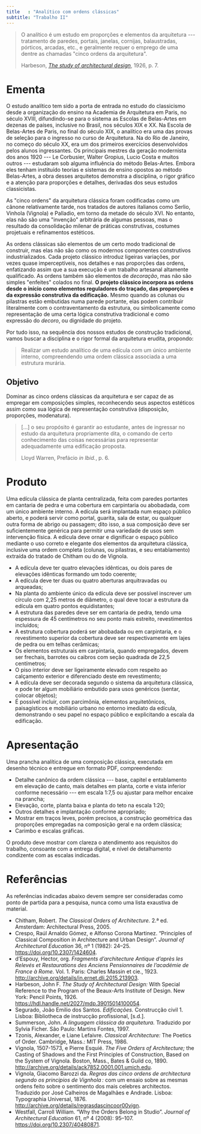 ```yaml
---
title   : "Analítico com ordens clássicas"
subtitle: "Trabalho II"
---
```


> O analítico é um estudo em proporções e elementos da arquitetura ---
> tratamento de paredes, portais, janelas, cornijas, balaustradas,
> pórticos, arcadas, etc., e geralmente requer o emprego de uma dentre
> as chamadas "cinco ordens da arquitetura".
>
> Harbeson, [*The study of architectural design*](https://babel.hathitrust.org/cgi/pt?id=mdp.39015014100054&view=1up&seq=25), 1926, p. 7.

# Ementa #

O estudo analítico tem sido a porta de entrada no estudo do classicismo
desde a organização do ensino na Academia de Arquitetura em Paris, no
século XVIII, difundindo-se para o sistema as Escolas de Belas-Artes em
dezenas de países, inclusive no Brasil, nos séculos XIX e XX. Na Escola
de Belas-Artes de Paris, no final do século XIX, o analítico era uma das
provas de seleção para o ingresso no curso de Arquitetura. Na do Rio de
Janeiro, no começo do século XX, era um dos primeiros exercícios
desenvolvidos pelos alunos ingressantes. Os principais mestres da
geração modernista dos anos 1920 --- Le Corbusier, Walter Gropius, Lucio
Costa e muitos outros --- estudaram sob alguma influência do método
Belas-Artes. Embora eles tenham instituído teorias e sistemas de ensino
opostos ao método Belas-Artes, a obra desses arquitetos demonstra a
disciplina, o rigor gráfico e a atenção para proporções e detalhes,
derivadas dos seus estudos classicistas.

As "cinco ordens" da arquitetura clássica foram codificadas como um
cânone relativamente tarde, nos tratados de autores italianos como
Serlio, Vinhola (Vignola) e Palladio, em torno da metade do século XVI.
No entanto, elas não são uma "invenção" arbitrária de algumas pessoas,
mas o resultado da consolidação milenar de práticas construtivas,
costumes projetuais e refinamentos estéticos.

As ordens clássicas são elementos de um certo modo tradicional de
construir, mas elas não são como os modernos componentes construtivos
industrializados. Cada projeto clássico introduz ligeiras variações, por
vezes quase imperceptíveis, nos detalhes e nas proporções das ordens,
enfatizando assim que a sua execução é um trabalho artesanal altamente
qualificado. As ordens também são elementos de *decoração*, mas não são
simples "enfeites" colados no final. **O projeto clássico incorpora as
ordens desde o início como elementos reguladores do traçado, das
proporções e da expressão construtiva da edificação.** Mesmo quando as
colunas ou pilastras estão embutidas numa parede portante, elas podem
contribuir literalmente com o contraventamento da estrutura, ou
simbolicamente como representação de uma certa lógica construtiva
tradicional e como expressão do *decoro*, ou dignidade do projeto.

Por tudo isso, na sequência dos nossos estudos de construção
tradicional, vamos buscar a disciplina e o rigor formal da arquitetura
erudita, propondo:

> Realizar um estudo analítico de uma edícula com um único ambiente
> interno, compreendendo uma ordem clássica associada a uma estrutura
> murária.

## Objetivo ##

Dominar as cinco ordens clássicas da arquitetura e ser capaz de as
empregar em composições simples, reconhecendo seus aspectos estéticos
assim como sua lógica de representação construtiva (disposição,
proporções, modenatura).

> [...] o seu propósito é garantir ao estudante, antes de ingressar no
> estudo da arquitetura propriamente dita, o comando de certo
> conhecimento das coisas necessárias para representar adequadamente uma
> edificação proposta.
>
> Lloyd Warren, Prefácio *in Ibid.*, p. 6.

# Produto #

Uma edícula clássica de planta centralizada, feita
com paredes portantes em cantaria de pedra e uma cobertura em
carpintaria ou abobadada, com um único ambiente interno. A edícula será
implantada num espaço público aberto, e poderá servir como portal,
guarita, sala de estar, ou qualquer outra forma de abrigo ou passagem;
dito isso, a sua composição deve ser suficientemente genérica para
permitir uma variedade de usos sem intervenção física. A edícula deve
ornar e dignificar o espaço público mediante o uso correto e elegante
dos elementos da arquitetura clássica, inclusive uma ordem completa
(colunas, ou pilastras, e seu entablamento) extraída do tratado de
Chitham ou do de Vignola.

- A edícula deve ter quatro elevações idênticas, ou dois pares de
  elevações idênticas formando um todo coerente;
- A edícula deve ter duas ou quatro aberturas arquitravadas ou
  arqueadas;
- Na planta do ambiente único da edícula deve ser possível inscrever um
  círculo com 2,25 metros de diâmetro, o qual deve tocar a estrutura da
  edícula em quatro pontos equidistantes;
- A estrutura das paredes deve ser em cantaria de pedra,
  tendo uma espessura de 45 centímetros no seu ponto mais estreito,
  revestimentos incluídos;
- A estrutura cobertura poderá ser abobadada ou em carpintaria, e o
  revestimento superior da cobertura deve ser respectivamente em lajes
  de pedra ou em telhas cerâmicas;
- Os elementos estruturais em carpintaria, quando empregados, devem ser
  frechais, barrotes ou caibros com seção quadrada de 22,5 centímetros;
- O piso interior deve ser ligeiramente elevado com respeito ao
  calçamento exterior e diferenciado deste em revestimento;
- A edícula deve ser decorada segundo o sistema da arquitetura clássica,
  e pode ter algum mobiliário embutido para usos genéricos (sentar,
  colocar objetos);
- É possível incluir, com parcimônia, elementos arquitetônicos,
  paisagísticos e mobiliário urbano no entorno imediato da edícula,
  demonstrando o seu papel no espaço público e explicitando a escala da
  edificação.

# Apresentação #

Uma prancha analítica de uma composição clássica, executada em desenho
técnico e entregue em formato PDF, compreendendo:

- Detalhe canônico da ordem clássica --- base, capitel e entablamento em
  elevação de canto, mais detalhes em planta, corte e vista inferior
  conforme necessário --- em escala 1:7,5 ou ajustar para melhor encaixe
  na prancha;
- Elevação, corte, planta baixa e planta do teto na escala 1:20;
- Outros detalhes e implantação conforme apropriado;
- Mostrar em traços leves, porém precisos, a construção geométrica das
  proporções empregadas na composição geral e na ordem clássica;
- Carimbo e escalas gráficas.

O produto deve mostrar com clareza o atendimento aos requisitos do
trabalho, consoante com a entrega digital, e nível de detalhamento
condizente com as escalas indicadas.

# Referências #

As referências indicadas abaixo devem sempre ser consideradas como ponto
de partida para a pesquisa, nunca como uma lista exaustiva de material.

- Chitham, Robert. *The Classical Orders of Architecture.* 2.ª ed.
  Amsterdam: Architectural Press, 2005.
- Crespo, Raúl Arnaldo Gómez, e Alfonso Corona Martinez. “Principles of
  Classical Composition in Architecture and Urban Design”. *Journal of
  Architectural Education* 36, nº 1 (1982): 24–25.
  https://doi.org/10.2307/1424604.
- d’Espouy, Hector, org. *Fragments d’architecture Antique d’après les
  Relevés et Restaurations des Anciens Pensionnaires de l’académie de
  France à Rome.* Vol. 1. Paris: Charles Massin et cie., 1923.
  http://archive.org/details/in.ernet.dli.2015.213903.
- Harbeson, John F. *The Study of Architectural Design:* With Special
  Reference to the Program of the Beaux-Arts Institute of Design. New
  York: Pencil Points, 1926.
  https://hdl.handle.net/2027/mdp.39015014100054.
- Segurado, João Emilio dos Santos. *Edificações.* Construcção civil 1.
  Lisboa: Bibliotheca de instrucção profissional, [s.d.].
- Summerson, John. *A linguagem clássica da arquitetura.* Traduzido por
  Sylvia Ficher. São Paulo: Martins Fontes, 1997.
- Tzonis, Alexander, e Liane Lefaivre. *Classical Architecture:* The
  Poetics of Order. Cambridge, Mass.: MIT Press, 1986.
- Vignola, 1507-1573, e Pierre Esquié. *The Five Orders of Architecture;*
  the Casting of Shadows and the First Principles of Construction, Based
  on the System of Vignola. Boston, Mass., Bates & Guild co, 1890.
  http://archive.org/details/ack7852.0001.001.umich.edu.
- Vignola, Giacomo Barozzi da. *Regras das cinco ordens de architectura
  segundo os principios de Vignhola :* com um ensaio sobre as mesmas ordens
  feito sobre o sentimento dos mais celebres architectos. Traduzido por
  José Calheiros de Magalhães e Andrade. Lisboa: Typographia Universal, 1876.
  http://archive.org/details/regrasdascincoor00vign.
- Westfall, Carroll William. “Why the Orders Belong in Studio”. *Journal
  of Architectural Education* 61, nº 4 (2008): 95–107.
  https://doi.org/10.2307/40480871.


